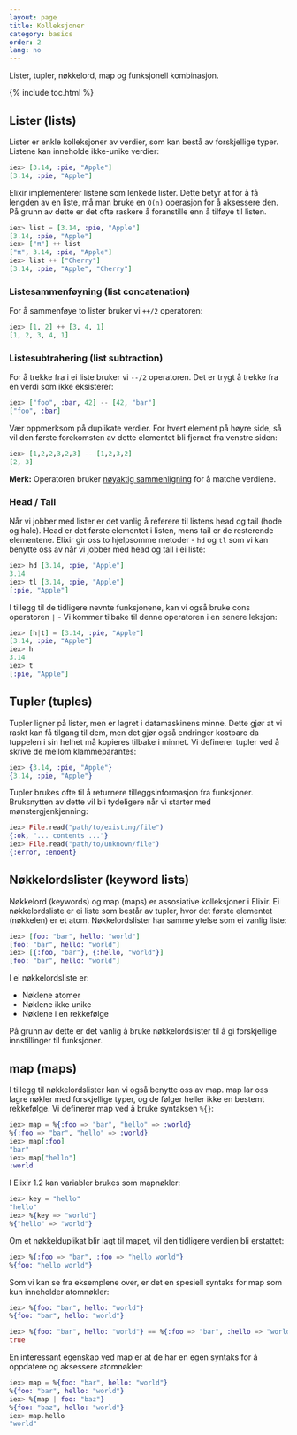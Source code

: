 ```yaml
---
layout: page
title: Kolleksjoner
category: basics
order: 2
lang: no
---
```


Lister, tupler, nøkkelord, map og funksjonell kombinasjon.

{% include toc.html %}

## Lister (lists)

Lister er enkle kolleksjoner av verdier, som kan bestå av forskjellige typer. Listene kan inneholde ikke-unike verdier:

```elixir
iex> [3.14, :pie, "Apple"]
[3.14, :pie, "Apple"]
```

Elixir implementerer listene som lenkede lister. Dette betyr at for å få lengden av en liste, må man bruke en `O(n)` operasjon for å aksessere den.
På grunn av dette er det ofte raskere å foranstille enn å tilføye til listen.

```elixir
iex> list = [3.14, :pie, "Apple"]
[3.14, :pie, "Apple"]
iex> ["π"] ++ list
["π", 3.14, :pie, "Apple"]
iex> list ++ ["Cherry"]
[3.14, :pie, "Apple", "Cherry"]
```


### Listesammenf&oslash;yning (list concatenation)

For å sammenføye to lister bruker vi `++/2` operatoren:

```elixir
iex> [1, 2] ++ [3, 4, 1]
[1, 2, 3, 4, 1]
```

### Listesubtrahering (list subtraction)

For å trekke fra i ei liste bruker vi `--/2` operatoren. Det er trygt å trekke fra en verdi som ikke eksisterer:

```elixir
iex> ["foo", :bar, 42] -- [42, "bar"]
["foo", :bar]
```

Vær oppmerksom på duplikate verdier. For hvert element på høyre side, så vil den første forekomsten av dette elementet bli fjernet fra venstre siden:

```elixir
iex> [1,2,2,3,2,3] -- [1,2,3,2]
[2, 3]
```

**Merk:**  Operatoren bruker [nøyaktig sammenligning](../basics/#sammenligningsoperatorer) for å matche verdiene.

### Head / Tail

Når vi jobber med lister er det vanlig å referere til listens head og tail (hode og hale). Head er det første elementet i listen, mens tail er de resterende elementene. Elixir gir oss to hjelpsomme metoder - `hd` og `tl` som vi kan benytte oss av når vi jobber med head og tail i ei liste:

```elixir
iex> hd [3.14, :pie, "Apple"]
3.14
iex> tl [3.14, :pie, "Apple"]
[:pie, "Apple"]
```

I tillegg til de tidligere nevnte funksjonene, kan vi også bruke
cons operatoren `|` - Vi kommer tilbake til denne operatoren i en senere leksjon:

```elixir
iex> [h|t] = [3.14, :pie, "Apple"]
[3.14, :pie, "Apple"]
iex> h
3.14
iex> t
[:pie, "Apple"]
```

## Tupler (tuples)

Tupler ligner på lister, men er lagret i datamaskinens minne. Dette gjør at vi raskt kan få tilgang til dem, men det gjør også endringer kostbare da tuppelen i sin helhet må kopieres tilbake i minnet.
Vi definerer tupler ved å skrive de mellom klammeparantes:

```elixir
iex> {3.14, :pie, "Apple"}
{3.14, :pie, "Apple"}
```

Tupler brukes ofte til å returnere tilleggsinformasjon fra funksjoner. Bruksnytten av dette vil bli tydeligere når vi starter med mønstergjenkjenning:

```elixir
iex> File.read("path/to/existing/file")
{:ok, "... contents ..."}
iex> File.read("path/to/unknown/file")
{:error, :enoent}
```

## Nøkkelordslister (keyword lists)

Nøkkelord (keywords) og map (maps) er assosiative kolleksjoner i Elixir.
Ei nøkkelordsliste er ei liste som består av tupler, hvor det første elementet (nøkkelen) er et atom. Nøkkelordslister har samme ytelse som ei vanlig liste:

```elixir
iex> [foo: "bar", hello: "world"]
[foo: "bar", hello: "world"]
iex> [{:foo, "bar"}, {:hello, "world"}]
[foo: "bar", hello: "world"]
```

I ei nøkkelordsliste er:

+ Nøklene atomer
+ Nøklene ikke unike
+ Nøklene i en rekkefølge

På grunn av dette er det vanlig å bruke nøkkelordslister til å gi forskjellige innstillinger til funksjoner.

## map (maps)

I tillegg til nøkkelordslister kan vi også benytte oss av map. map lar oss lagre nøkler med forskjellige typer, og de følger heller ikke en bestemt rekkefølge.
Vi definerer map ved å bruke syntaksen `%{}`:

```elixir
iex> map = %{:foo => "bar", "hello" => :world}
%{:foo => "bar", "hello" => :world}
iex> map[:foo]
"bar"
iex> map["hello"]
:world
```

I Elixir 1.2 kan variabler brukes som mapnøkler:

```elixir
iex> key = "hello"
"hello"
iex> %{key => "world"}
%{"hello" => "world"}
```

Om et nøkkelduplikat blir lagt til mapet, vil den tidligere verdien bli erstattet:

```elixir
iex> %{:foo => "bar", :foo => "hello world"}
%{foo: "hello world"}
```

Som vi kan se fra eksemplene over, er det en spesiell syntaks for map som kun inneholder atomnøkler:

```elixir
iex> %{foo: "bar", hello: "world"}
%{foo: "bar", hello: "world"}

iex> %{foo: "bar", hello: "world"} == %{:foo => "bar", :hello => "world"}
true
```

En interessant egenskap ved map er at de har en egen syntaks for å oppdatere og aksessere atomnøkler:

```elixir
iex> map = %{foo: "bar", hello: "world"}
%{foo: "bar", hello: "world"}
iex> %{map | foo: "baz"}
%{foo: "baz", hello: "world"}
iex> map.hello
"world"
```

